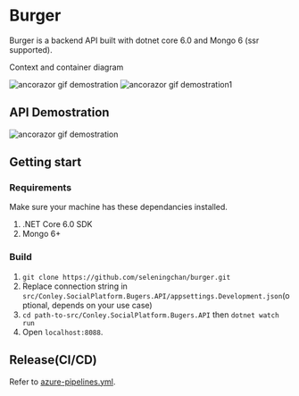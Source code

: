 # Burger

Burger is a backend API built with dotnet core 6.0 and Mongo 6 (ssr supported).

Context and container diagram

![ancorazor gif demostration](https://img2023.cnblogs.com/blog/780669/202304/780669-20230410203922788-1838631097.png)
![ancorazor gif demostration1](https://img2023.cnblogs.com/blog/780669/202304/780669-20230410203913440-1422799831.png)

## API Demostration

![ancorazor gif demostration](https://img2023.cnblogs.com/blog/780669/202304/780669-20230410202828515-1626686015.png)


## Getting start

### Requirements

Make sure your machine has these dependancies installed.

1. .NET Core 6.0 SDK
2. Mongo 6+

### Build

1. `git clone https://github.com/seleningchan/burger.git`
2. Replace connection string in `src/Conley.SocialPlatform.Bugers.API/appsettings.Development.json`(optional, depends on your use case)
3. `cd path-to-src/Conley.SocialPlatform.Bugers.API` then `dotnet watch run`
4. Open `localhost:8088`.

## Release(CI/CD)

Refer to [azure-pipelines.yml](https://github.com/seleningchan/burger/blob/main/azure-pipelines.yml).

